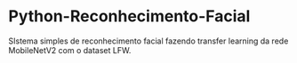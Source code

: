 # Python-Reconhecimento-Facial
SIstema simples de reconhecimento facial fazendo transfer learning da rede MobileNetV2 com o dataset LFW.
